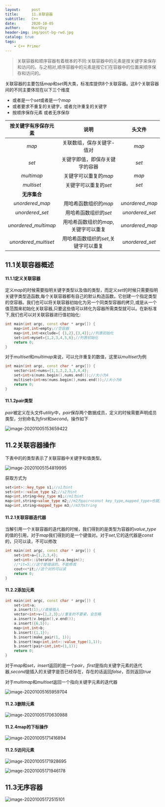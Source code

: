 ```yaml
---
layout:     post
title:      11.关联容器
subtitle:   C++
date:       2020-10-05
author:     HustDsy
header-img: img/post-bg-rwd.jpg
catalog: true
tags:
    - C++ Primer
---
```


> 关联容器和顺序容器有着根本的不同:关联容器中的元素是按关键字来保存和访问的。与之相对,顺序容器中的元素是按它们在容器中的位置来顺序保存和访问的。

关联容器的主要包括$map$和$set$两大类，标准库提供8个关联容器。这8个关联容器间的不同主要体现在以下三个维度

- 或者是一个$set$或者是一个$map$
- 或者要求不重复的关键字，或者允许重复的关键字
- 按顺序保存元素 或者无序保存

|   按关键字有序保存元素    |                 说明                 |      头文件      |
| :-----------------------: | :----------------------------------: | :--------------: |
|           $map$           |      关联数组，保存关键字-值对       |      $map$       |
|           $set$           |    关键字即值，即保存关键字的容器    |      $set$       |
|        $multimap$         |        关键字可以重复的$map$         |      $map$       |
|        $multiset$         |        关键字可以重复的$set$         |      $set$       |
| <strong>无序集合</strong> |                                      |                  |
|     $unordered\_map$      |        用哈希函数组织的$map$         | $unordered\_map$ |
|     $unordered\_set$      |        用哈希函数组织的$set$         | $unordered\_set$ |
|   $unordered\_multimap$   | 用哈希函数组织的$map$,关键字可以重复 | $unordered\_map$ |
|   $unordered\_multiset$   | 用哈希函数组织的$set$,关键字可以重复 | $unordered\_set$ |

## 11.1关联容器概述

#### 11.1.1定义关联容器

定义$map$的时候需要指明关键字类型以及值的类型，而定义$set$的时候只需要指明关键字类型造函数,每个关联容器都有自己的默认构造函数。它创建一个指定类型的空容器。我们也可以将关联容器初始化为另一个同类型容器的拷贝,或是从一个值范围来初始化关联容器,只要这些值可以转化为容器所需类型就可以。在新标准下,我们也可以对关联容器进行值初始化:

```c++
int main(int argc, const char * argv[]) {
    map<int,int>empty;//空容器
    map<int,int>exclude={ {1,2},{3,4}};//列表初始化
    set<int>myset={1,2,3,4,5,6};//列表初始化
    return 0;
}
```

对于$multiset$和$multimap$来说，可以允许重复的数值，这里以$multiset$为例

```c++
int main(int argc, const char * argv[]) {
    vector<int>nums={1,1,2,2,3,3,4,4};
    set<int>s(nums.begin(),nums.end());//大小为4
    multiset<int>ms(nums.begin(),nums.end());//大小为8
    return 0;
}
```

#### 11.1.2pair类型

$pair$被定义在头文件$utility$中，$pair$保存两个数据成员，定义的时候需要声明成员类型，分别命名为$first$和$second$。操作如下

![image-20201005153659422](https://gitee.com/hustdsy/blog-img/raw/master/image-20201005153659422.png)

## 11.2关联容器操作

下表中的的类型表示了关联容器中关键字和值类型。

![image-20201005154819995](https://gitee.com/hustdsy/blog-img/raw/master/image-20201005154819995.png)

获取方式为

```c++
set<int>::key_type s1;//s1为int
set<int>::value_type s2;//s2为int
map<int,string>key_type m1;//m1为int
map<int,string>value_type m2;//m2为pair<const key_type,mapped_type>也就是pair<const int,string>
map<int,string>mapped_type m3;//m3为string
```

#### 11.2.1关联容器迭代器

当解引用一个关联容器的迭代器的时候，我们得到的是类型为容器的$value\_type$的值的引用，对于$map$我们得到的是一个键值对。对于$set$,它的迭代器是$const$的，只可以读，不可以修改

```c++
int main(int argc, const char * argv[]) {
    set<int>a={1,2,3,4};
    set<int>::iterator it=a.begin();
    //*it=5;//这个是错误的，不能修改
    cout<<*it;//这个对的可以读
    return 0;
}
```

#### 11.2.2添加元素

```c++
int main(int argc, const char * argv[]) {
    set<int>a;
    a.insert(1);//直接插入
    vector<int>v={1,2,3};//重复的不要紧，会忽略
    a.insert(v.begin(),v.end());
    a.insert({6,5});
    map<int,int>b;
    b.insert({1,1});
    b.insert(make_pair(1, 1));
    b.insert(map<int,int>::value_type(1,1));
    b.insert(pair<int,int>(1,1));
    return 0;
}
```

对于$map$和$set$，$insert$返回的是一个$pair$，$first$是指向关键字元素的迭代器,$second$是插入的关键字是否已经存在，存在的话返回$false$，否则返回$true$

对于$multimap$和$multiset$返回一个指向关键字元素的迭代器

![image-20201005165959704](https://gitee.com/hustdsy/blog-img/raw/master/image-20201005165959704.png)

#### 11.2.3删除元素

![image-20201005170630988](https://gitee.com/hustdsy/blog-img/raw/master/image-20201005170630988.png)

#### 11.2.4map的下标操作

![image-20201005171416894](https://gitee.com/hustdsy/blog-img/raw/master/image-20201005171416894.png)

#### 11.2.5访问元素

![image-20201005171928695](https://gitee.com/hustdsy/blog-img/raw/master/image-20201005171928695.png)

![image-20201005171946178](https://gitee.com/hustdsy/blog-img/raw/master/image-20201005171946178.png)

## 11.3无序容器

![image-20201005172515101](https://gitee.com/hustdsy/blog-img/raw/master/image-20201005172515101.png)